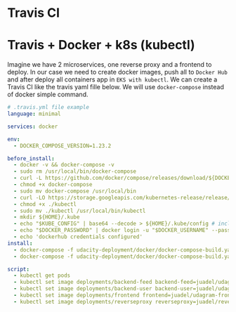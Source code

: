 # Travis CI
# Travis + Docker + k8s (kubectl)
Imagine we have 2 microservices, one reverse proxy and a frontend to deploy. In our case we need to create docker images, push all to `Docker Hub` and after deploy all containers app in `EKS with kubectl`. We can create a Travis CI like the travis yaml fille below. We will use `docker-compose` instead of docker simple command.
```yaml
# .travis.yml file example
language: minimal

services: docker

env:
  - DOCKER_COMPOSE_VERSION=1.23.2

before_install:
  - docker -v && docker-compose -v
  - sudo rm /usr/local/bin/docker-compose
  - curl -L https://github.com/docker/compose/releases/download/${DOCKER_COMPOSE_VERSION}/docker-compose-`uname -s`-`uname -m` > docker-compose
  - chmod +x docker-compose
  - sudo mv docker-compose /usr/local/bin
  - curl -LO https://storage.googleapis.com/kubernetes-release/release/$(curl -s https://storage.googleapis.com/kubernetes-release/release/stable.txt)/bin/linux/amd64/kubectl
  - chmod +x ./kubectl
  - sudo mv ./kubectl /usr/local/bin/kubectl
  - mkdir ${HOME}/.kube
  - echo "$KUBE_CONFIG" | base64 --decode > ${HOME}/.kube/config # include to travis console env variable :cat ${HOME}/.kube/config | base64 | pbcopy
  - echo "$DOCKER_PASSWORD" | docker login -u "$DOCKER_USERNAME" --password-stdin # set Docker username and password in Travis console
  - echo 'dockerhub credentials configured'
install:
  - docker-compose -f udacity-deployment/docker/docker-compose-build.yaml build --parallel 
  - docker-compose -f udacity-deployment/docker/docker-compose-build.yaml push

script:
  - kubectl get pods
  - kubectl set image deployments/backend-feed backend-feed=juadel/udagram-feed-v2:latest
  - kubectl set image deployments/backend-user backend-user=juadel/udagram-user-v2:latest
  - kubectl set image deployments/frontend frontend=juadel/udagram-frontend-v2:latest
  - kubectl set image deployments/reverseproxy reverseproxy=juadel/reverseproxy-v2:latest
```